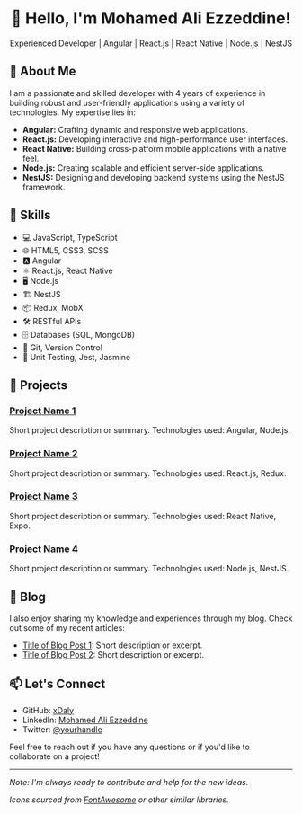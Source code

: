 <div align="center">
  <h1>👋 Hello, I'm Mohamed Ali Ezzeddine!</h1>
  <p>Experienced Developer | Angular | React.js | React Native | Node.js | NestJS</p>
</div>

## 📌 About Me

I am a passionate and skilled developer with 4 years of experience in building robust and user-friendly applications using a variety of technologies. My expertise lies in:

- **Angular:** Crafting dynamic and responsive web applications.
- **React.js:** Developing interactive and high-performance user interfaces.
- **React Native:** Building cross-platform mobile applications with a native feel.
- **Node.js:** Creating scalable and efficient server-side applications.
- **NestJS:** Designing and developing backend systems using the NestJS framework.

## 🚀 Skills

- 💻 JavaScript, TypeScript
- 🌐 HTML5, CSS3, SCSS
- 🅰️ Angular
- ⚛️ React.js, React Native
- 🖥️ Node.js
- 🏗️ NestJS
- 📦 Redux, MobX
- 🛠️ RESTful APIs
- 🗄️ Databases (SQL, MongoDB)
- 🔧 Git, Version Control
- 🧪 Unit Testing, Jest, Jasmine

## 🌟 Projects

### [Project Name 1](link-to-repo)
Short project description or summary. Technologies used: Angular, Node.js.

### [Project Name 2](link-to-repo)
Short project description or summary. Technologies used: React.js, Redux.

### [Project Name 3](link-to-repo)
Short project description or summary. Technologies used: React Native, Expo.

### [Project Name 4](link-to-repo)
Short project description or summary. Technologies used: Node.js, NestJS.

## 📝 Blog

I also enjoy sharing my knowledge and experiences through my blog. Check out some of my recent articles:

- [Title of Blog Post 1](link-to-blog-post-1): Short description or excerpt.
- [Title of Blog Post 2](link-to-blog-post-2): Short description or excerpt.

## 📫 Let's Connect

- GitHub: [xDaly](https://github.com/xDaly)
- LinkedIn: [Mohamed Ali Ezzeddine](https://www.linkedin.com/in/xdaly/)
- Twitter: [@yourhandle](https://twitter.com/yourhandle)

Feel free to reach out if you have any questions or if you'd like to collaborate on a project!

---

*Note: I'm always ready to contribute and help for the new ideas.*

*Icons sourced from [FontAwesome](https://fontawesome.com/) or other similar libraries.*
